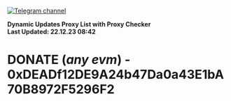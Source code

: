 [![Telegram channel](https://img.shields.io/endpoint?url=https://runkit.io/damiankrawczyk/telegram-badge/branches/master?url=https://t.me/n4z4v0d)](https://t.me/n4z4v0d) 

**Dynamic Updates Proxy List with Proxy Checker**  
**Last Updated: 22.12.23 08:42**

# DONATE (_any evm_) - 0xDEADf12DE9A24b47Da0a43E1bA70B8972F5296F2
